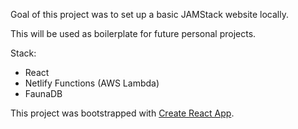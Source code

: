 Goal of this project was to set up a basic JAMStack website locally.

This will be used as boilerplate for future personal projects.

Stack:

- React
- Netlify Functions (AWS Lambda)
- FaunaDB

This project was bootstrapped with [Create React App](https://github.com/facebook/create-react-app).

